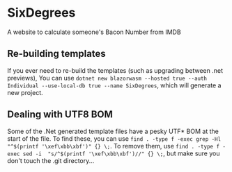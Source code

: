 # SixDegrees

A website to calculate someone's Bacon Number from IMDB


## Re-building templates

If you ever need to re-build the templates (such as upgrading between .net 
previews), You can use `dotnet new blazorwasm --hosted true --auth Individual --use-local-db true --name SixDegrees`, which will generate a new project.

## Dealing with UTF8 BOM

Some of the .Net generated template files have a pesky UTF* BOM at the start of the file. To find these, you can use `find . -type f -exec grep -Hl "^$(printf '\xef\xbb\xbf')" {} \;`. To remove them, use `find . -type f -exec sed -i  "s/^$(printf '\xef\xbb\xbf')//" {} \;`, but make sure you don't touch the .git directory...